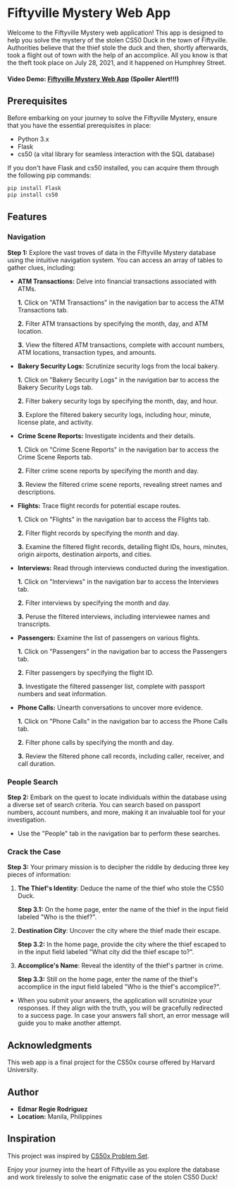 # Fiftyville Mystery Web App

Welcome to the Fiftyville Mystery web application! This app is designed to help you solve the mystery of the stolen CS50 Duck in the town of Fiftyville. Authorities believe that the thief stole the duck and then, shortly afterwards, took a flight out of town with the help of an accomplice. All you know is that the theft took place on July 28, 2021, and it happened on Humphrey Street.

#### Video Demo: [Fiftyville Mystery Web App](https://youtu.be/D0R2Z-X8SZM) (Spoiler Alert!!!)

## Prerequisites

Before embarking on your journey to solve the Fiftyville Mystery, ensure that you have the essential prerequisites in place:

- Python 3.x
- Flask
- cs50 (a vital library for seamless interaction with the SQL database)

If you don't have Flask and cs50 installed, you can acquire them through the following pip commands:

```bash
pip install Flask
pip install cs50
```

## Features

### Navigation

**Step 1:** Explore the vast troves of data in the Fiftyville Mystery database using the intuitive navigation system. You can access an array of tables to gather clues, including:

- **ATM Transactions:** Delve into financial transactions associated with ATMs.

  **1.** Click on "ATM Transactions" in the navigation bar to access the ATM Transactions tab.

  **2.** Filter ATM transactions by specifying the month, day, and ATM location.

  **3.** View the filtered ATM transactions, complete with account numbers, ATM locations, transaction types, and amounts.

- **Bakery Security Logs:** Scrutinize security logs from the local bakery.

  **1.** Click on "Bakery Security Logs" in the navigation bar to access the Bakery Security Logs tab.

  **2.** Filter bakery security logs by specifying the month, day, and hour.

  **3.** Explore the filtered bakery security logs, including hour, minute, license plate, and activity.

- **Crime Scene Reports:** Investigate incidents and their details.

  **1.** Click on "Crime Scene Reports" in the navigation bar to access the Crime Scene Reports tab.

  **2.** Filter crime scene reports by specifying the month and day.

  **3.** Review the filtered crime scene reports, revealing street names and descriptions.

- **Flights:** Trace flight records for potential escape routes.

  **1.** Click on "Flights" in the navigation bar to access the Flights tab.

  **2.** Filter flight records by specifying the month and day.

  **3.** Examine the filtered flight records, detailing flight IDs, hours, minutes, origin airports, destination airports, and cities.

- **Interviews:** Read through interviews conducted during the investigation.

  **1.** Click on "Interviews" in the navigation bar to access the Interviews tab.

  **2.** Filter interviews by specifying the month and day.

  **3.** Peruse the filtered interviews, including interviewee names and transcripts.

- **Passengers:** Examine the list of passengers on various flights.

  **1.** Click on "Passengers" in the navigation bar to access the Passengers tab.

  **2.** Filter passengers by specifying the flight ID.

  **3.** Investigate the filtered passenger list, complete with passport numbers and seat information.

- **Phone Calls:** Unearth conversations to uncover more evidence.

  **1.** Click on "Phone Calls" in the navigation bar to access the Phone Calls tab.

  **2.** Filter phone calls by specifying the month and day.

  **3.** Review the filtered phone call records, including caller, receiver, and call duration.

### People Search

**Step 2:** Embark on the quest to locate individuals within the database using a diverse set of search criteria. You can search based on passport numbers, account numbers, and more, making it an invaluable tool for your investigation.

- Use the "People" tab in the navigation bar to perform these searches.

### Crack the Case

**Step 3:** Your primary mission is to decipher the riddle by deducing three key pieces of information:

1. **The Thief's Identity**: Deduce the name of the thief who stole the CS50 Duck.

   **Step 3.1:** On the home page, enter the name of the thief in the input field labeled "Who is the thief?".

2. **Destination City**: Uncover the city where the thief made their escape.

   **Step 3.2:** In the home page, provide the city where the thief escaped to in the input field labeled "What city did the thief escape to?".

3. **Accomplice's Name**: Reveal the identity of the thief's partner in crime.

   **Step 3.3:** Still on the home page, enter the name of the thief's accomplice in the input field labeled "Who is the thief's accomplice?".

- When you submit your answers, the application will scrutinize your responses. If they align with the truth, you will be gracefully redirected to a success page. In case your answers fall short, an error message will guide you to make another attempt.

## Acknowledgments

This web app is a final project for the CS50x course offered by Harvard University.

## Author

- **Edmar Regie Rodriguez**
- **Location:** Manila, Philippines

## Inspiration

This project was inspired by [CS50x Problem Set](https://cs50.harvard.edu/x/2023/psets/7/fiftyville/#fiftyville).

Enjoy your journey into the heart of Fiftyville as you explore the database and work tirelessly to solve the enigmatic case of the stolen CS50 Duck!
